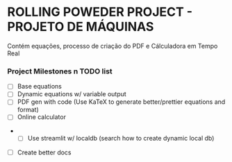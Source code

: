# ROLLING POWEDER PROJECT - PROJETO DE MÁQUINAS

Contém equações, processo de criação do PDF e Cálculadora em Tempo Real

### Project Milestones n TODO list
- [ ] Base equations
- [ ] Dynamic equations w/ variable output
- [ ] PDF gen with code (Use KaTeX to generate better/prettier equations and format)
- [ ] Online calculator
- - [ ] Use streamlit w/ localdb (search how to create dynamic local db)
- [ ] Create better docs